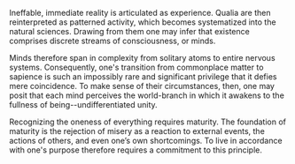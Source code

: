 Ineffable, immediate reality is articulated as experience. Qualia are then reinterpreted as patterned activity, which becomes systematized into the natural sciences. Drawing from them one may infer that existence comprises discrete streams of consciousness, or minds.

Minds therefore span in complexity from solitary atoms to entire nervous systems. Consequently, one's transition from commonplace matter to sapience is such an impossibly rare and significant privilege that it defies mere coincidence. To make sense of their circumstances, then, one may posit that each mind perceives the world-branch in which it awakens to the fullness of being--undifferentiated unity.

Recognizing the oneness of everything requires maturity. The foundation of maturity is the rejection of misery as a reaction to external events, the actions of others, and even one’s own shortcomings. To live in accordance with one's purpose therefore requires a commitment to this principle.